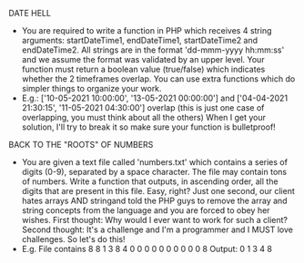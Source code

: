 DATE HELL
- You are required to write a function in PHP which receives 4 string arguments: startDateTime1, endDateTime1, startDateTime2 and endDateTime2. All strings are in the format 'dd-mmm-yyyy hh:mm:ss' and we assume the format was validated by an upper level. Your function must return a boolean value (true/false) which indicates whether the 2 timeframes overlap. You can use extra functions which do simpler things to organize your work.
- E.g.: ['10-05-2021 10:00:00', '13-05-2021  00:00:00'] and ['04-04-2021 21:30:15', '11-05-2021 04:30:00'] overlap (this is just one case of overlapping, you must think about all the others)
  When I get your solution, I'll try to break it so make sure your function is bulletproof!

BACK TO THE "ROOTS" OF NUMBERS
- You are given a text file called 'numbers.txt' which contains a series of digits (0-9), separated by a space character. The file may contain tons of numbers. Write a function that outputs, in ascending order, all the digits that are present in this file. Easy, right? Just one second, our client hates arrays AND stringand told the PHP guys to remove the array and string concepts from the language and you are forced to obey her wishes.
  First thought: Why would I ever want to work for such a client?
  Second thought: It's a challenge and I'm a programmer and I MUST love challenges. So let's do this!
- E.g. File contains 8 8 1 3 8 4 0 0 0 0 0 0 0 0 0 0 8
  Output: 0 1 3 4 8
